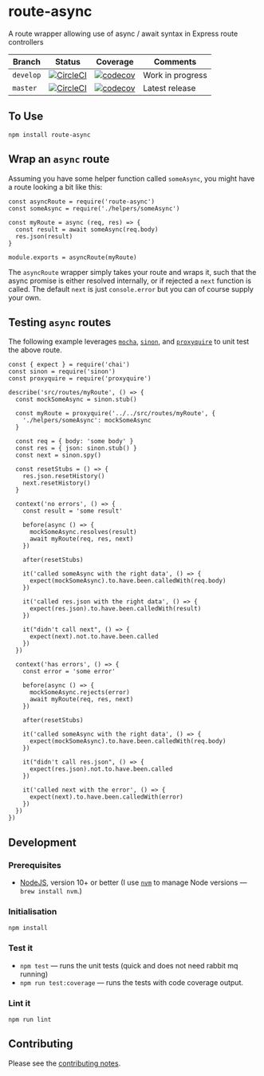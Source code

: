 # route-async

A route wrapper allowing use of async / await syntax in Express route controllers

| Branch   | Status  | Coverage  | Comments  |
| -------- | ------- | --------- | --------- |
| `develop` | [![CircleCI](https://circleci.com/gh/davesag/route-async/tree/develop.svg?style=svg)](https://circleci.com/gh/davesag/route-async/tree/develop) | [![codecov](https://codecov.io/gh/davesag/route-async/branch/develop/graph/badge.svg)](https://codecov.io/gh/davesag/route-async) | Work in progress |
| `master` | [![CircleCI](https://circleci.com/gh/davesag/route-async/tree/master.svg?style=svg)](https://circleci.com/gh/davesag/route-async/tree/master) | [![codecov](https://codecov.io/gh/davesag/route-async/branch/master/graph/badge.svg)](https://codecov.io/gh/davesag/route-async) | Latest release |

## To Use

    npm install route-async

## Wrap an `async` route

Assuming you have some helper function called `someAsync`, you might have a route looking a bit like this:

    const asyncRoute = require('route-async')
    const someAsync = require('./helpers/someAsync')

    const myRoute = async (req, res) => {
      const result = await someAsync(req.body)
      res.json(result)
    }

    module.exports = asyncRoute(myRoute)

The `asyncRoute` wrapper simply takes your route and wraps it, such that the async promise is either resolved internally, or if rejected a `next` function is called. The default `next` is just `console.error` but you can of course supply your own.

## Testing `async` routes

The following example leverages [`mocha`](https://mochajs.org), [`sinon`](https://sinonjs.org), and [`proxyquire`](https://github.com/thlorenz/proxyquire) to unit test the above route.

    const { expect } = require('chai')
    const sinon = require('sinon')
    const proxyquire = require('proxyquire')

    describe('src/routes/myRoute', () => {
      const mockSomeAsync = sinon.stub()

      const myRoute = proxyquire('../../src/routes/myRoute', {
        './helpers/someAsync': mockSomeAsync
      }

      const req = { body: 'some body' }
      const res = { json: sinon.stub() }
      const next = sinon.spy()

      const resetStubs = () => {
        res.json.resetHistory()
        next.resetHistory()
      }

      context('no errors', () => {
        const result = 'some result'

        before(async () => {
          mockSomeAsync.resolves(result)
          await myRoute(req, res, next)
        })

        after(resetStubs)

        it('called someAsync with the right data', () => {
          expect(mockSomeAsync).to.have.been.calledWith(req.body)
        })

        it('called res.json with the right data', () => {
          expect(res.json).to.have.been.calledWith(result)
        })

        it("didn't call next", () => {
          expect(next).not.to.have.been.called
        })
      })

      context('has errors', () => {
        const error = 'some error'

        before(async () => {
          mockSomeAsync.rejects(error)
          await myRoute(req, res, next)
        })

        after(resetStubs)

        it('called someAsync with the right data', () => {
          expect(mockSomeAsync).to.have.been.calledWith(req.body)
        })

        it("didn't call res.json", () => {
          expect(res.json).not.to.have.been.called
        })

        it('called next with the error', () => {
          expect(next).to.have.been.calledWith(error)
        })
      })
    })

## Development

### Prerequisites

* [NodeJS](htps://nodejs.org), version 10+ or better (I use [`nvm`](https://github.com/creationix/nvm) to manage Node versions — `brew install nvm`.)

### Initialisation

    npm install

### Test it

* `npm test` — runs the unit tests (quick and does not need rabbit mq running)
* `npm run test:coverage` — runs the tests with code coverage output.

### Lint it

    npm run lint

## Contributing

Please see the [contributing notes](CONTRIBUTING.md).
